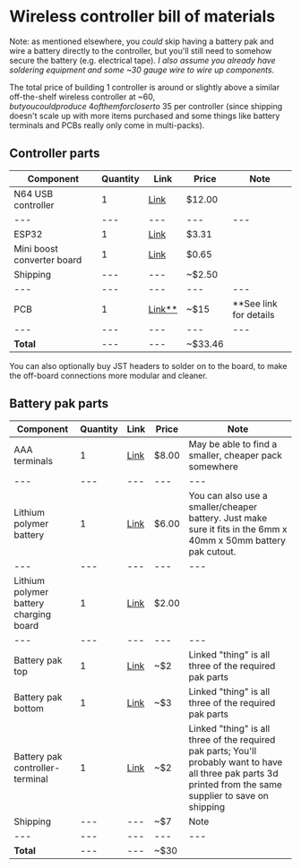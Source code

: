 # Wireless controller bill of materials
Note: as mentioned elsewhere, you *could* skip having a battery pak and wire a battery directly to the controller, but you'll still need to somehow secure the battery (e.g. electrical tape). *I also assume you already have soldering equipment and some ~30 gauge wire to wire up components.*

The total price of building 1 controller is around or slightly above a similar off-the-shelf wireless controller at ~$60, but you could produce ~4 of them for closer to ~$35 per controller (since shipping doesn't scale up with more items purchased and some things like battery terminals and PCBs really only come in multi-packs).

## Controller parts

Component | Quantity | Link | Price | Note
--- | --- | --- | --- | ---
N64 USB controller | 1 | [Link](https://www.amazon.com/Classic-Controller-iNNEXT-Joystick-Raspberry/dp/B0744DW55H) | $12.00 | 
--- | --- | --- | --- | ---
ESP32 | 1 | [Link](https://www.aliexpress.com/item/32864722159.html) | $3.31 | 
Mini boost converter board | 1 | [Link](https://www.aliexpress.com/item/4000322419351.html) | $0.65 | 
Shipping | --- | --- | ~$2.50 | 
--- | --- | --- | --- | ---
PCB | 1 | [Link**](https://github.com/sfraint/wireless-n64-controller/blob/main/pcb/ordering.md) | ~$15 | **See link for details
--- | --- | --- | --- | ---
**Total** | --- | --- | ~$33.46 | 

You can also optionally buy JST headers to solder on to the board, to make the off-board connections more modular and cleaner.

## Battery pak parts

Component | Quantity | Link | Price | Note
--- | --- | --- | --- | ---
AAA terminals | 1 | [Link](https://www.amazon.com/12Pairs-Battery-Negative-Positive-Conversion/dp/B08Y5HVKLH) | $8.00 | May be able to find a smaller, cheaper pack somewhere
--- | --- | --- | --- | ---
Lithium polymer battery | 1 | [Link](https://www.aliexpress.com/item/1005003258173852.html) | $6.00 | You can also use a smaller/cheaper battery. Just make sure it fits in the 6mm x 40mm x 50mm battery pak cutout.
--- | --- | --- | --- | ---
Lithium polymer battery charging board | 1 | [Link](https://www.aliexpress.com/item/4000522397541.html) | $2.00 | 
--- | --- | --- | --- | ---
Battery pak top | 1 | [Link](https://www.thingiverse.com/thing:5028827) | ~$2 | Linked "thing" is all three of the required pak parts
Battery pak bottom | 1 | [Link](https://www.thingiverse.com/thing:5028827) | ~$3 | Linked "thing" is all three of the required pak parts
Battery pak controller-terminal | 1 | [Link](https://www.thingiverse.com/thing:5028827) | ~$2 | Linked "thing" is all three of the required pak parts; You'll probably want to have all three pak parts 3d printed from the same supplier to save on shipping
Shipping | --- | --- | ~$7 | Note
--- | --- | --- | --- | ---
**Total** | --- | --- | ~$30 | 


